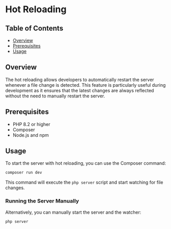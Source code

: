 # Hot Reloading

## Table of Contents

- [Overview](#overview)
- [Prerequisites](#prerequisites)
- [Usage](#usage)

## Overview

The hot reloading allows developers to automatically restart the server whenever a file change is detected. This feature is particularly useful during development as it ensures that the latest changes are always reflected without the need to manually restart the server.

## Prerequisites

- PHP 8.2 or higher
- Composer
- Node.js and npm

## Usage

To start the server with hot reloading, you can use the Composer command:

```sh
composer run dev
```

This command will execute the `php server` script and start watching for file changes.

### Running the Server Manually

Alternatively, you can manually start the server and the watcher:

```sh
php server
```